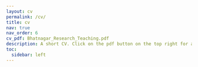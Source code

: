 ```yaml
---
layout: cv
permalink: /cv/
title: cv
nav: true
nav_order: 6
cv_pdf: Bhatnagar_Research_Teaching.pdf
description: A short CV. Click on the pdf button on the top right for a more complete version. 
toc:
  sidebar: left
---
```

